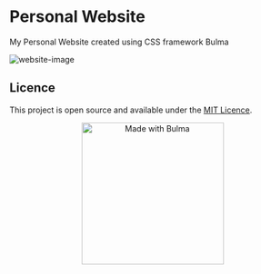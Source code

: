 # Personal Website
My Personal Website created using CSS framework Bulma

![website-image](https://live.staticflickr.com/65535/51669457588_77ca9f2353_o.jpg)

## Licence
This project is open source and available under the <a href="https://github.com/MohFahmi27/mohfahmi27.github.io/blob/main/LICENSE">MIT Licence</a>.

<p align="center">
  <img src="https://github.com/MohFahmi27/website/blob/main/img/made-with-bulma--white.png" width="250px" alt="Made with Bulma" >
</p>
